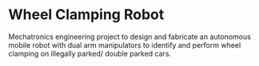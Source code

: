 # Wheel Clamping Robot
Mechatronics engineering project to design and fabricate an autonomous mobile robot with dual arm manipulators to identify and perform wheel clamping on illegally parked/ double parked cars.
